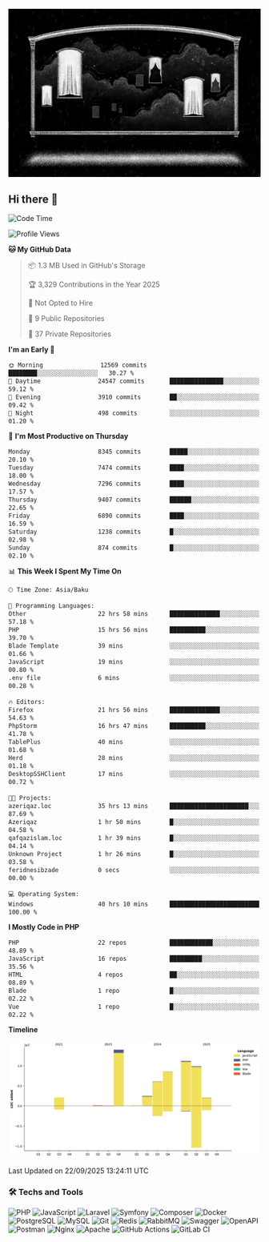 <!--WALLPAPER-->
<p align='center'>
  <img src='assets/wallpapers/4.gif' alt='Banner'>
</p>
<!--/WALLPAPER-->

## Hi there 👋

<!--START_SECTION:waka-->
![Code Time](http://img.shields.io/badge/Code%20Time-329%20hrs%2035%20mins-blue)

![Profile Views](http://img.shields.io/badge/Profile%20Views-0-blue)

**🐱 My GitHub Data** 

> 📦 1.3 MB Used in GitHub's Storage 
 > 
> 🏆 3,329 Contributions in the Year 2025
 > 
> 🚫 Not Opted to Hire
 > 
> 📜 9 Public Repositories 
 > 
> 🔑 37 Private Repositories 
 > 
**I'm an Early 🐤** 

```text
🌞 Morning                12569 commits       ████████░░░░░░░░░░░░░░░░░   30.27 % 
🌆 Daytime                24547 commits       ███████████████░░░░░░░░░░   59.12 % 
🌃 Evening                3910 commits        ██░░░░░░░░░░░░░░░░░░░░░░░   09.42 % 
🌙 Night                  498 commits         ░░░░░░░░░░░░░░░░░░░░░░░░░   01.20 % 
```
📅 **I'm Most Productive on Thursday** 

```text
Monday                   8345 commits        █████░░░░░░░░░░░░░░░░░░░░   20.10 % 
Tuesday                  7474 commits        ████░░░░░░░░░░░░░░░░░░░░░   18.00 % 
Wednesday                7296 commits        ████░░░░░░░░░░░░░░░░░░░░░   17.57 % 
Thursday                 9407 commits        ██████░░░░░░░░░░░░░░░░░░░   22.65 % 
Friday                   6890 commits        ████░░░░░░░░░░░░░░░░░░░░░   16.59 % 
Saturday                 1238 commits        █░░░░░░░░░░░░░░░░░░░░░░░░   02.98 % 
Sunday                   874 commits         █░░░░░░░░░░░░░░░░░░░░░░░░   02.10 % 
```


📊 **This Week I Spent My Time On** 

```text
🕑︎ Time Zone: Asia/Baku

💬 Programming Languages: 
Other                    22 hrs 58 mins      ██████████████░░░░░░░░░░░   57.18 % 
PHP                      15 hrs 56 mins      ██████████░░░░░░░░░░░░░░░   39.70 % 
Blade Template           39 mins             ░░░░░░░░░░░░░░░░░░░░░░░░░   01.66 % 
JavaScript               19 mins             ░░░░░░░░░░░░░░░░░░░░░░░░░   00.80 % 
.env file                6 mins              ░░░░░░░░░░░░░░░░░░░░░░░░░   00.28 % 

🔥 Editors: 
Firefox                  21 hrs 56 mins      ██████████████░░░░░░░░░░░   54.63 % 
PhpStorm                 16 hrs 47 mins      ██████████░░░░░░░░░░░░░░░   41.78 % 
TablePlus                40 mins             ░░░░░░░░░░░░░░░░░░░░░░░░░   01.68 % 
Herd                     28 mins             ░░░░░░░░░░░░░░░░░░░░░░░░░   01.18 % 
DesktopSSHClient         17 mins             ░░░░░░░░░░░░░░░░░░░░░░░░░   00.72 % 

🐱‍💻 Projects: 
azeriqaz.loc             35 hrs 13 mins      ██████████████████████░░░   87.69 % 
Azeriqaz                 1 hr 50 mins        █░░░░░░░░░░░░░░░░░░░░░░░░   04.58 % 
qafqazislam.loc          1 hr 39 mins        █░░░░░░░░░░░░░░░░░░░░░░░░   04.14 % 
Unknown Project          1 hr 26 mins        █░░░░░░░░░░░░░░░░░░░░░░░░   03.58 % 
feridnesibzade           0 secs              ░░░░░░░░░░░░░░░░░░░░░░░░░   00.00 % 

💻 Operating System: 
Windows                  40 hrs 10 mins      █████████████████████████   100.00 % 
```

**I Mostly Code in PHP** 

```text
PHP                      22 repos            ████████████░░░░░░░░░░░░░   48.89 % 
JavaScript               16 repos            █████████░░░░░░░░░░░░░░░░   35.56 % 
HTML                     4 repos             ██░░░░░░░░░░░░░░░░░░░░░░░   08.89 % 
Blade                    1 repo              █░░░░░░░░░░░░░░░░░░░░░░░░   02.22 % 
Vue                      1 repo              █░░░░░░░░░░░░░░░░░░░░░░░░   02.22 % 
```



**Timeline**

![Lines of Code chart](https://raw.githubusercontent.com/feridnesibzade/feridnesibzade/main/assets/bar_graph.png)


 Last Updated on 22/09/2025 13:24:11 UTC
<!--END_SECTION:waka-->

### 🛠️ Techs and Tools

![PHP](https://img.shields.io/badge/PHP-777BB4?style=for-the-badge&logo=php&logoColor=white)
![JavaScript](https://img.shields.io/badge/JavaScript-F7DF1E?style=for-the-badge&logo=javascript&logoColor=000)
![Laravel](https://img.shields.io/badge/Laravel-F55247?style=for-the-badge&logo=laravel&logoColor=white)
![Symfony](https://img.shields.io/badge/Symfony-000000?style=for-the-badge&logo=symfony&logoColor=white)
![Composer](https://img.shields.io/badge/Composer-885630?style=for-the-badge&logo=composer&logoColor=white)
![Docker](https://img.shields.io/badge/Docker-2496ED?style=for-the-badge&logo=docker&logoColor=white)
![PostgreSQL](https://img.shields.io/badge/PostgreSQL-4169E1?style=for-the-badge&logo=postgresql&logoColor=white)
![MySQL](https://img.shields.io/badge/MySQL-4479A1?style=for-the-badge&logo=mysql&logoColor=white)
![Git](https://img.shields.io/badge/Git-F05032?style=for-the-badge&logo=git&logoColor=white)
![Redis](https://img.shields.io/badge/Redis-DC382D?style=for-the-badge&logo=redis&logoColor=white)
![RabbitMQ](https://img.shields.io/badge/RabbitMQ-FF6600?style=for-the-badge&logo=rabbitmq&logoColor=white)
![Swagger](https://img.shields.io/badge/Swagger-85EA2D?style=for-the-badge&logo=swagger&logoColor=black)
![OpenAPI](https://img.shields.io/badge/OpenAPI-6BA539?style=for-the-badge&logo=openapiinitiative&logoColor=white)
![Postman](https://img.shields.io/badge/Postman-FF6C37?style=for-the-badge&logo=postman&logoColor=white)
![Nginx](https://img.shields.io/badge/Nginx-009639?style=for-the-badge&logo=nginx&logoColor=white)
![Apache](https://img.shields.io/badge/Apache-D22128?style=for-the-badge&logo=apache&logoColor=white)
![GitHub Actions](https://img.shields.io/badge/GitHub%20Actions-2088FF?style=for-the-badge&logo=githubactions&logoColor=white)
![GitLab CI](https://img.shields.io/badge/GitLab%20CI-FC6D26?style=for-the-badge&logo=gitlab&logoColor=white)

